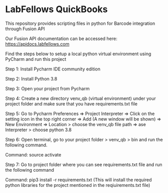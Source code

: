 # LabFellows QuickBooks

This repository provides scripting files in python for Barcode integration through Fusion API

Our Fusion API documentation can be accessed here: https://apidocs.labfellows.com


Find the steps below to setup a local python virtual environment using PyCharm and run this project

Step 1: Install Pycharm IDE community edition

Step 2: Install Python 3.8

Step 3: Open your project from Pycharm

Step 4: Create a new directory venv_qb (virtual environment) under your project folder and make sure that you have requirements.txt file

Step 5: Go to Pycharm Preferences => Project Interpreter => Click on the setting icon in the top right corner => Add (A new window will be shown) => New Environment => Location > choose the venv_qb file path => ase Interpreter > choose python 3.8

Step 6: Open terminal, go to your project folder > venv_qb > bin and run the following command.

Command: source activate

Step 7: Go to project folder where you can see requirements.txt file and run the following command

Command: pip3 install -r requirements.txt (This will install the required python libraries for the project mentioned in the reqiuirements.txt file)
